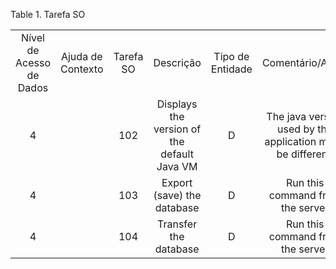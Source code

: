 <div id="d84238e1" class="table">

<div class="table-title">

Table 1. Tarefa
SO

</div>

<div class="table-contents">

|                          |                   |           |                                             |                  |                                                              |                       |                   |                                                   |
| :----------------------: | :---------------: | :-------: | :-----------------------------------------: | :--------------: | :----------------------------------------------------------: | :-------------------: | :---------------: | :-----------------------------------------------: |
| Nível de Acesso de Dados | Ajuda de Contexto | Tarefa SO |                  Descrição                  | Tipo de Entidade |                       Comentário/Ajuda                       | Processar no Servidor |       Nome        |                    Comando SO                     |
|            4             |                   |    102    | Displays the version of the default Java VM |        D         | The java version used by the application might be different. |         false         |   Java Version    |                   java -version                   |
|            4             |                   |    103    |         Export (save) the database          |        D         |               Run this command from the server               |         false         |  Database export  |    @BRERP\_HOME@@/@utils@/@RUN\_DBExport.@sh@     |
|            4             |                   |    104    |            Transfer the database            |        D         |               Run this command from the server               |         false         | Database transfer | @BRERP\_HOME@@/@utils@/@RUN\_ExampleTransfer.@sh@ |

</div>

</div>
